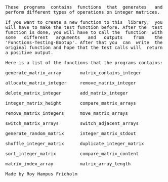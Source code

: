 
<pre>
These  programs  contains  functions  that  generates   and
perform different types of operations on integer matrices.

If you want to create a new function to this  library,  you
will have to make the test function before. After the  test
function is done, you will have to call the  function  with
some   different   arguments   and   outputs    from    the
'Functions-Testing-Bootup'. After that you  can  write  the
original function and hope that the test calls will  return
a positive output.

Here is a list of the functions that the programs contains:

generate_matrix_array       matrix_contains_integer

allocate_matrix_integer     remove_matrix_integer

delete_matrix_integer       add_matrix_integer

integer_matrix_height       compare_matrix_arrays

remove_matrix_integers      move_matrix_arrays

switch_matrix_arrays        switch_adjacent_arrays

generate_random_matrix      integer_matrix_stdout

shuffle_integer_matrix      duplicate_integer_matrix

sort_integer_matrix         compare_matrix_content

matrix_index_array          matrix_array_length

Made by Roy Hampus Fridholm
</pre>
